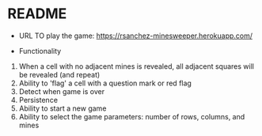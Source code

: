 # README


* URL TO play the game: https://rsanchez-minesweeper.herokuapp.com/

* Functionality

1) When a cell with no adjacent mines is revealed, all adjacent squares will be revealed (and repeat)
2) Ability to 'flag' a cell with a question mark or red flag
3) Detect when game is over
4) Persistence
5) Ability to start a new game 
6) Ability to select the game parameters: number of rows, columns, and mines
